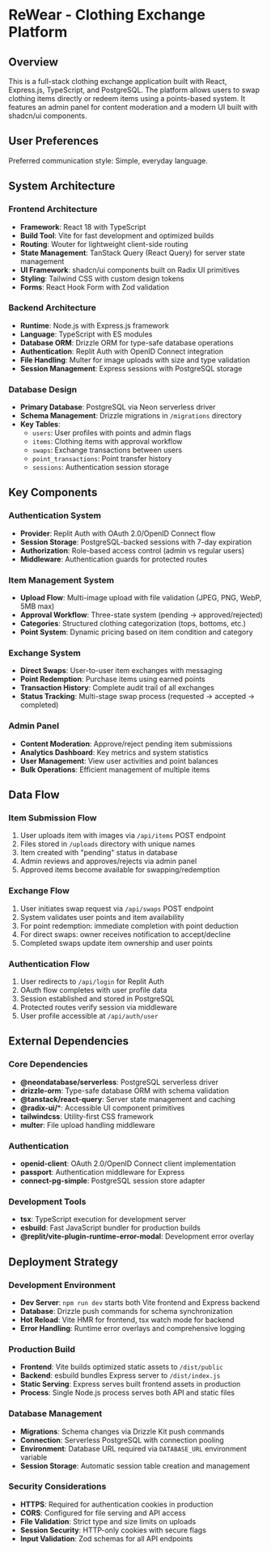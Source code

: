 # ReWear - Clothing Exchange Platform

## Overview

This is a full-stack clothing exchange application built with React, Express.js, TypeScript, and PostgreSQL. The platform allows users to swap clothing items directly or redeem items using a points-based system. It features an admin panel for content moderation and a modern UI built with shadcn/ui components.

## User Preferences

Preferred communication style: Simple, everyday language.

## System Architecture

### Frontend Architecture
- **Framework**: React 18 with TypeScript
- **Build Tool**: Vite for fast development and optimized builds
- **Routing**: Wouter for lightweight client-side routing
- **State Management**: TanStack Query (React Query) for server state management
- **UI Framework**: shadcn/ui components built on Radix UI primitives
- **Styling**: Tailwind CSS with custom design tokens
- **Forms**: React Hook Form with Zod validation

### Backend Architecture
- **Runtime**: Node.js with Express.js framework
- **Language**: TypeScript with ES modules
- **Database ORM**: Drizzle ORM for type-safe database operations
- **Authentication**: Replit Auth with OpenID Connect integration
- **File Handling**: Multer for image uploads with size and type validation
- **Session Management**: Express sessions with PostgreSQL storage

### Database Design
- **Primary Database**: PostgreSQL via Neon serverless driver
- **Schema Management**: Drizzle migrations in `/migrations` directory
- **Key Tables**:
  - `users`: User profiles with points and admin flags
  - `items`: Clothing items with approval workflow
  - `swaps`: Exchange transactions between users
  - `point_transactions`: Point transfer history
  - `sessions`: Authentication session storage

## Key Components

### Authentication System
- **Provider**: Replit Auth with OAuth 2.0/OpenID Connect flow
- **Session Storage**: PostgreSQL-backed sessions with 7-day expiration
- **Authorization**: Role-based access control (admin vs regular users)
- **Middleware**: Authentication guards for protected routes

### Item Management System
- **Upload Flow**: Multi-image upload with file validation (JPEG, PNG, WebP, 5MB max)
- **Approval Workflow**: Three-state system (pending → approved/rejected)
- **Categories**: Structured clothing categorization (tops, bottoms, etc.)
- **Point System**: Dynamic pricing based on item condition and category

### Exchange System
- **Direct Swaps**: User-to-user item exchanges with messaging
- **Point Redemption**: Purchase items using earned points
- **Transaction History**: Complete audit trail of all exchanges
- **Status Tracking**: Multi-stage swap process (requested → accepted → completed)

### Admin Panel
- **Content Moderation**: Approve/reject pending item submissions
- **Analytics Dashboard**: Key metrics and system statistics
- **User Management**: View user activities and point balances
- **Bulk Operations**: Efficient management of multiple items

## Data Flow

### Item Submission Flow
1. User uploads item with images via `/api/items` POST endpoint
2. Files stored in `/uploads` directory with unique names
3. Item created with "pending" status in database
4. Admin reviews and approves/rejects via admin panel
5. Approved items become available for swapping/redemption

### Exchange Flow
1. User initiates swap request via `/api/swaps` POST endpoint
2. System validates user points and item availability
3. For point redemption: immediate completion with point deduction
4. For direct swaps: owner receives notification to accept/decline
5. Completed swaps update item ownership and user points

### Authentication Flow
1. User redirects to `/api/login` for Replit Auth
2. OAuth flow completes with user profile data
3. Session established and stored in PostgreSQL
4. Protected routes verify session via middleware
5. User profile accessible at `/api/auth/user`

## External Dependencies

### Core Dependencies
- **@neondatabase/serverless**: PostgreSQL serverless driver
- **drizzle-orm**: Type-safe database ORM with schema validation
- **@tanstack/react-query**: Server state management and caching
- **@radix-ui/***: Accessible UI component primitives
- **tailwindcss**: Utility-first CSS framework
- **multer**: File upload handling middleware

### Authentication
- **openid-client**: OAuth 2.0/OpenID Connect client implementation
- **passport**: Authentication middleware for Express
- **connect-pg-simple**: PostgreSQL session store adapter

### Development Tools
- **tsx**: TypeScript execution for development server
- **esbuild**: Fast JavaScript bundler for production builds
- **@replit/vite-plugin-runtime-error-modal**: Development error overlay

## Deployment Strategy

### Development Environment
- **Dev Server**: `npm run dev` starts both Vite frontend and Express backend
- **Database**: Drizzle push commands for schema synchronization
- **Hot Reload**: Vite HMR for frontend, tsx watch mode for backend
- **Error Handling**: Runtime error overlays and comprehensive logging

### Production Build
- **Frontend**: Vite builds optimized static assets to `/dist/public`
- **Backend**: esbuild bundles Express server to `/dist/index.js`
- **Static Serving**: Express serves built frontend assets in production
- **Process**: Single Node.js process serves both API and static files

### Database Management
- **Migrations**: Schema changes via Drizzle Kit push commands
- **Connection**: Serverless PostgreSQL with connection pooling
- **Environment**: Database URL required via `DATABASE_URL` environment variable
- **Session Storage**: Automatic session table creation and management

### Security Considerations
- **HTTPS**: Required for authentication cookies in production
- **CORS**: Configured for file serving and API access
- **File Validation**: Strict type and size limits on uploads
- **Session Security**: HTTP-only cookies with secure flags
- **Input Validation**: Zod schemas for all API endpoints